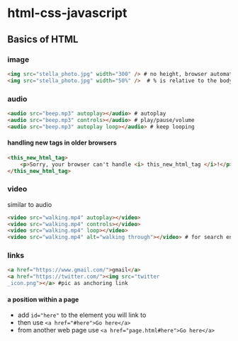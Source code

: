 # html-css-javascript

## Basics of HTML

### image

```html
<img src="stella_photo.jpg" width="300" /> # no height, browser automatically choose height by width 
<img src="stella_photo.jpg" width="50%" />  # % is relative to the body/container/.. contains the image, called parent

```

### audio

```html
<audio src="beep.mp3" autoplay></audio> # autoplay
<audio src="beep.mp3" controls></audio> # play/pause/volume
<audio src="beep.mp3" autoplay loop></audio> # keep looping
```

#### handling new tags in older browsers

```html
<this_new_html_tag>
	<p>Sorry, your browser can't handle <i> this_new_html_tag </i>!</p>
</this_new_html_tag>
```

### video
similar to audio

```html
<video src="walking.mp4" autoplay></video>
<video src="walking.mp4" controls></video>
<video src="walking.mp4" loop></video>
<video src="walking.mp4" alt="walking through"></video> # for search engines and disabled people
```

### links

```html
<a href="https://www.gmail.com/">gmail</a>
<a href="https://twitter.com/"><img src="twitter
_icon.png"></a> #pic as anchoring link

```

#### a position within a page
* add `id="here"` to the element you will link to
* then use `<a href="#here">Go here</a>`
* from another web page use `<a href="page.html#here">Go here</a>`










